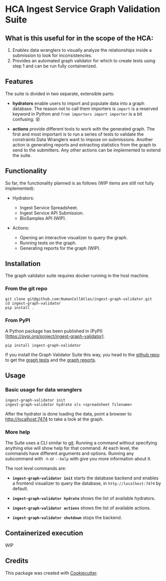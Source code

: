 # HCA Ingest Service Graph Validation Suite

## What is this useful for in the scope of the HCA:

1. Enables data wranglers to visually analyze the relationships inside a submission to look for inconsistencies.
2. Provides an automated graph validator for which to create tests using step 1 and can be run fully containerized.


## Features

The suite is divided in two separate, extensible parts:

* **hydrators** enable users to import and populate data into a graph database. The reason not to call them importers is `import` is a reserved keyword in Python and `from importers import importer` is a bit confusing. :dizzy_face:

* **actions** provide different tools to work with the generated graph. The first and most important is to run a series of tests to validate the constraints Data Wranglers want to impose on submissions. Another action is generating reports and extracting statistics from the graph to send to the submitters. Any other actions can be implemented to extend the suite.

## Functionality

So far, the functionality planned is as follows (WIP items are still not fully implemented):

* Hydrators:
    * Ingest Service Spreadsheet.
    * Ingest Service API Submission.
    * BioSamples API (WIP).

* Actions:
    * Opening an interactive visualizer to query the graph.
    * Running tests on the graph.
    * Generating reports for the graph (WIP).


## Installation

The graph validator suite requires docker running in the host machine.

### From the git repo

```
git clone git@github.com:HumanCellAtlas/ingest-graph-validator.git
cd ingest-graph-validator
pip install .
```

### From PyPI

A Python package has been published in (PyPI)[https://pypi.org/project/ingest-graph-validator].

```pip install ingest-graph-validator```

If you install the Graph Validator Suite this way, you head to the [github repo](https://github.com/HumanCellAtlas/ingest-graph-validator) to get the [graph tests](https://github.com/HumanCellAtlas/ingest-graph-validator/tree/master/graph_test_set) and the [graph reports](https://github.com/HumanCellAtlas/ingest-graph-validator/tree/master/graph_report_set).


## Usage

### Basic usage for data wranglers

```
ingest-graph-validator init
ingest-graph-validator hydrate xls <spreadsheet filename>
```

After the hydrator is done loading the data, point a browser to <http://localhost:7474> to take a look at the graph.

### More help

The Suite uses a CLI similar to [git](https://git-scm.com/). Running a command without specifying anything else will show help for that command. At each level, the commands have different arguments and options. Running any subcommand with `-h` or `--help` with give you more information about it.

The root level commands are:

* **`ingest-graph-validator init`** starts the database backend and enables a frontend visualizer to query the database, in `http://localhost:7474` by default.

* **`ingest-graph-validator hydrate`** shows the list of available hydrators.

* **`ingest-graph-validator actions`** shows the list of available actions.

* **`ingest-graph-validator shutdown`** stops the backend.


## Containerized execution

WIP


## Credits

This package was created with [Cookiecutter](https://github.com/audreyr/cookiecutter).
